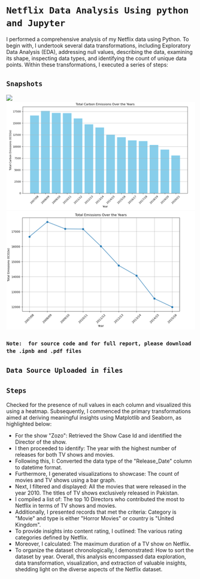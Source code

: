 # **`Netflix Data Analysis Using python and Jupyter`**

I performed a comprehensive analysis of my Netflix data using Python. To begin with, I undertook several data transformations, including Exploratory Data Analysis (EDA), addressing null values, describing the data, examining its shape, inspecting data types, and identifying the count of unique data points. Within these transformations, I executed a series of steps:

## **`Snapshots`**
<!DOCTYPE html>
<html>
<head>
   
</head>
<body>
    <img src="[https://github.com/wajidturi50/Carbon-footprints/blob/main/Top%2010%20Carbon%20Reduction%20Projects.png](https://github.com/wajidturi50/Netfilx-Data-analysis-using-python/blob/main/Netflix%20Continues%20to%20Build%20its%20Global%20Audience.png)">
    <img src="https://github.com/wajidturi50/Carbon-footprints/blob/main/Total%20Carbon%20Emission%20Over%20the%20years.png">
    <img src="https://github.com/wajidturi50/Carbon-footprints/blob/main/Total%20Emissions%20Over%20the%20Years.png">
</body>
</head>

### **`Note:  for source code and for full report, please download the .ipnb and .pdf files`**

## **`Data Source Uploaded in files`**

## **`Steps`**

Checked for the presence of null values in each column and visualized this using a heatmap.
Subsequently, I commenced the primary transformations aimed at deriving meaningful insights using Matplotlib and Seaborn, as highlighted below:
- For the show "Zozo":
Retrieved the Show Case Id and identified the Director of the show.
- I then proceeded to identify:
The year with the highest number of releases for both TV shows and movies.
- Following this, I:
Converted the data type of the "Release_Date" column to datetime format.
- Furthermore, I generated visualizations to showcase:
The count of movies and TV shows using a bar graph.
- Next, I filtered and displayed:
All the movies that were released in the year 2010.
The titles of TV shows exclusively released in Pakistan.
- I compiled a list of:
The top 10 Directors who contributed the most to Netflix in terms of TV shows and movies.
- Additionally, I presented records that met the criteria:
Category is "Movie" and type is either "Horror Movies" or country is "United Kingdom".
- To provide insights into content rating, I outlined:
The various rating categories defined by Netflix.
- Moreover, I calculated:
The maximum duration of a TV show on Netflix.
- To organize the dataset chronologically, I demonstrated:
How to sort the dataset by year.
Overall, this analysis encompassed data exploration, data transformation, visualization, and extraction of valuable insights, shedding light on the diverse aspects of the Netflix dataset.
